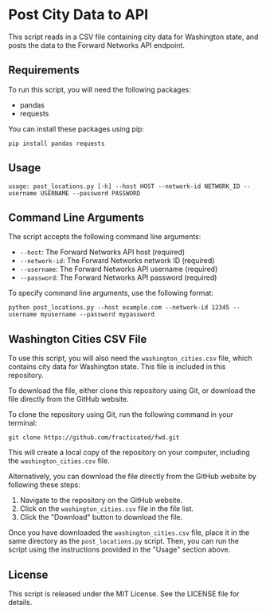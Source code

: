 # Post City Data to API

This script reads in a CSV file containing city data for Washington state, and posts the data to the Forward Networks API endpoint.

## Requirements

To run this script, you will need the following packages:

- pandas
- requests

You can install these packages using pip:

`pip install pandas requests`

## Usage

`usage: post_locations.py [-h] --host HOST --network-id NETWORK_ID --username USERNAME --password PASSWORD`

## Command Line Arguments

The script accepts the following command line arguments:

- `--host`: The Forward Networks API host (required)
- `--network-id`: The Forward Networks network ID (required)
- `--username`: The Forward Networks API username (required)
- `--password`: The Forward Networks API password (required)

To specify command line arguments, use the following format:

`python post_locations.py --host example.com --network-id 12345 --username myusername --password mypassword`

## Washington Cities CSV File

To use this script, you will also need the `washington_cities.csv` file, which contains city data for Washington state. This file is included in this repository.

To download the file, either clone this repository using Git, or download the file directly from the GitHub website.

To clone the repository using Git, run the following command in your terminal:

`git clone https://github.com/fracticated/fwd.git`

This will create a local copy of the repository on your computer, including the `washington_cities.csv` file.

Alternatively, you can download the file directly from the GitHub website by following these steps:

1. Navigate to the repository on the GitHub website.
2. Click on the `washington_cities.csv` file in the file list.
3. Click the "Download" button to download the file.

Once you have downloaded the `washington_cities.csv` file, place it in the same directory as the `post_locations.py` script. Then, you can run the script using the instructions provided in the "Usage" section above.

## License

This script is released under the MIT License. See the LICENSE file for details.



